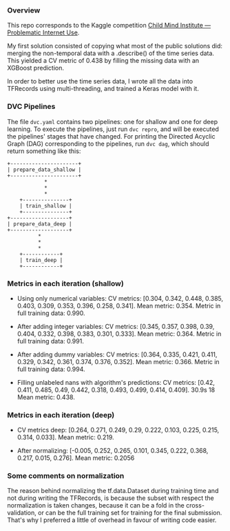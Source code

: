 ### Overview

This repo corresponds to the Kaggle competition 
[Child Mind Institute — Problematic Internet Use](https://www.kaggle.com/competitions/child-mind-institute-problematic-internet-use).

My first solution consisted of copying what most of the public solutions did: merging the non-temporal data with a .describe() of the time series data. This yielded a CV metric of 0.438 by filling the missing data with an XGBoost prediction.

In order to better use the time series data, I wrote all the data into TFRecords using multi-threading, and trained a Keras model with it.

### DVC Pipelines

The file `dvc.yaml` contains two pipelines: one for shallow and one for deep learning. To execute the pipelines, just run `dvc repro`, and will be executed the pipelines' stages that have changed. For printing the Directed Acyclic Graph (DAG) corresponding to the pipelines, run `dvc dag`, which should return something like this:

```
+----------------------+ 
| prepare_data_shallow | 
+----------------------+ 
            *            
            *            
            *            
    +---------------+    
    | train_shallow |    
    +---------------+    
+-------------------+  
| prepare_data_deep |  
+-------------------+  
          *            
          *            
          *            
    +------------+     
    | train_deep |     
    +------------+
```     

### Metrics in each iteration (shallow)

- Using only numerical variables:
CV metrics: [0.304, 0.342, 0.448, 0.385, 0.403, 0.309, 0.353, 0.396, 0.258, 0.341].
Mean metric:  0.354.
Metric in full training data:  0.990.

- After adding integer variables:
CV metrics: [0.345, 0.357, 0.398, 0.39, 0.404, 0.332, 0.398, 0.383, 0.301, 0.333].
Mean metric:  0.364.
Metric in full training data:  0.991.

- After adding dummy variables:
CV metrics: [0.364, 0.335, 0.421, 0.411, 0.329, 0.342, 0.361, 0.374, 0.376, 0.352].
Mean metric:  0.366.
Metric in full training data:  0.994.

- Filling unlabeled nans with algorithm's predictions:
CV metrics: [0.42, 0.411, 0.485, 0.49, 0.442, 0.318, 0.493, 0.499, 0.414, 0.409].
30.9s	18	Mean metric:  0.438.

### Metrics in each iteration (deep)

- CV metrics deep: [0.264, 0.271, 0.249, 0.29, 0.222, 0.103, 0.225, 0.215, 0.314, 0.033].
Mean metric:  0.219.

- After normalizing: [-0.005, 0.252, 0.265, 0.101, 0.345, 0.222, 0.368, 0.217, 0.015, 0.276].
Mean metric: 0.2056

### Some comments on normalization

The reason behind normalizing the tf.data.Dataset during training time and not during writing the TFRecords, is
because the subset with respect the normalization is taken changes, because it can be a fold in the cross-validation,
or can be the full training set for training for the final submission. That's why I preferred a little of overhead
in favour of writing code easier.